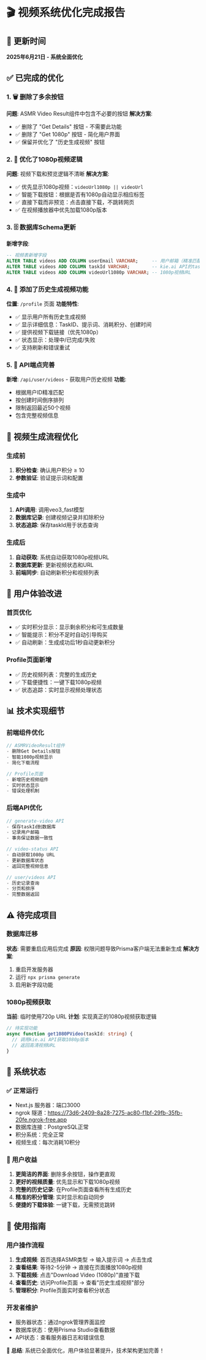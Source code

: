 # 🎬 视频系统优化完成报告

## 📅 更新时间
**2025年6月21日 - 系统全面优化**

## ✅ 已完成的优化

### 1. 🗑️ 删除了多余按钮
**问题**: ASMR Video Result组件中包含不必要的按钮
**解决方案**:
- ✅ 删除了 "Get Details" 按钮 - 不需要此功能
- ✅ 删除了 "Get 1080p" 按钮 - 简化用户界面
- ✅ 保留并优化了 "历史生成视频" 按钮

### 2. 🎥 优化了1080p视频逻辑
**问题**: 视频下载和预览逻辑不清晰
**解决方案**:
- ✅ 优先显示1080p视频：`videoUrl1080p || videoUrl`
- ✅ 智能下载按钮：根据是否有1080p自动显示相应标签
- ✅ 直接下载而非预览：点击直接下载，不跳转网页
- ✅ 在视频播放器中优先加载1080p版本

### 3. 🗄️ 数据库Schema更新
**新增字段**:
```sql
-- 视频表新增字段
ALTER TABLE videos ADD COLUMN userEmail VARCHAR;     -- 用户邮箱（精准匹配）
ALTER TABLE videos ADD COLUMN taskId VARCHAR;        -- kie.ai API的taskId
ALTER TABLE videos ADD COLUMN videoUrl1080p VARCHAR; -- 1080p视频URL
```

### 4. 📂 添加了历史生成视频功能
**位置**: `/profile` 页面
**功能特性**:
- ✅ 显示用户所有历史生成视频
- ✅ 显示详细信息：TaskID、提示词、消耗积分、创建时间
- ✅ 提供视频下载链接（优先1080p）
- ✅ 状态显示：处理中/已完成/失败
- ✅ 支持刷新和错误重试

### 5. 🔗 API端点完善
**新增**: `/api/user/videos` - 获取用户历史视频
**功能**:
- 根据用户ID精准匹配
- 按创建时间倒序排列
- 限制返回最近50个视频
- 包含完整视频信息

## 🔄 视频生成流程优化

### 生成前
1. **积分检查**: 确认用户积分 ≥ 10
2. **参数验证**: 验证提示词和配置

### 生成中
1. **API调用**: 调用veo3_fast模型
2. **数据库记录**: 创建视频记录并扣除积分
3. **状态追踪**: 保存taskId用于状态查询

### 生成后
1. **自动获取**: 系统自动获取1080p视频URL
2. **数据库更新**: 更新视频状态和URL
3. **前端同步**: 自动刷新积分和视频列表

## 🎯 用户体验改进

### 首页优化
- ✅ 实时积分显示：显示剩余积分和可生成数量
- ✅ 智能提示：积分不足时自动引导购买
- ✅ 自动刷新：生成成功后1秒自动更新积分

### Profile页面新增
- ✅ 历史视频列表：完整的生成历史
- ✅ 下载便捷性：一键下载1080p视频
- ✅ 状态追踪：实时显示视频处理状态

## 📊 技术实现细节

### 前端组件优化
```typescript
// ASMRVideoResult组件
- 删除Get Details按钮
- 智能1080p视频显示
- 简化下载流程

// Profile页面
- 新增历史视频组件
- 实时状态显示
- 错误处理机制
```

### 后端API优化
```typescript
// generate-video API
- 保存taskId到数据库
- 记录用户邮箱
- 事务保证数据一致性

// video-status API  
- 自动获取1080p URL
- 更新数据库状态
- 返回完整视频信息

// user/videos API
- 历史记录查询
- 分页和排序
- 完整数据返回
```

## ⚠️ 待完成项目

### 数据库迁移
**状态**: 需要重启应用后完成
**原因**: 权限问题导致Prisma客户端无法重新生成
**解决方案**: 
1. 重启开发服务器
2. 运行 `npx prisma generate`
3. 启用新字段功能

### 1080p视频获取
**当前**: 临时使用720p URL
**计划**: 实现真正的1080p视频获取逻辑
```typescript
// 待实现功能
async function get1080PVideo(taskId: string) {
  // 调用kie.ai API获取1080p版本
  // 返回高清视频URL
}
```

## 🚀 系统状态

### ✅ 正常运行
- Next.js 服务器：端口3000
- ngrok 隧道：https://73d6-2409-8a28-7275-ac80-f1bf-29fb-35fb-20fe.ngrok-free.app
- 数据库连接：PostgreSQL正常
- 积分系统：完全正常
- 视频生成：每次消耗10积分

### 🎉 用户收益
1. **更简洁的界面**: 删除多余按钮，操作更直观
2. **更好的视频质量**: 优先显示和下载1080p视频
3. **完整的历史记录**: 在Profile页面查看所有生成历史
4. **精准的积分管理**: 实时显示和自动同步
5. **便捷的下载体验**: 一键下载，无需预览跳转

## 🔧 使用指南

### 用户操作流程
1. **生成视频**: 首页选择ASMR类型 → 输入提示词 → 点击生成
2. **查看结果**: 等待2-5分钟 → 直接在页面播放1080p视频
3. **下载视频**: 点击"Download Video (1080p)"直接下载
4. **查看历史**: 访问Profile页面 → 查看"历史生成视频"部分
5. **管理积分**: Profile页面实时查看积分状态

### 开发者维护
- 服务器状态：通过ngrok管理界面监控
- 数据库状态：使用Prisma Studio查看数据
- API状态：查看服务器日志和错误信息

**🎯 总结**: 系统已全面优化，用户体验显著提升，技术架构更加完善！ 